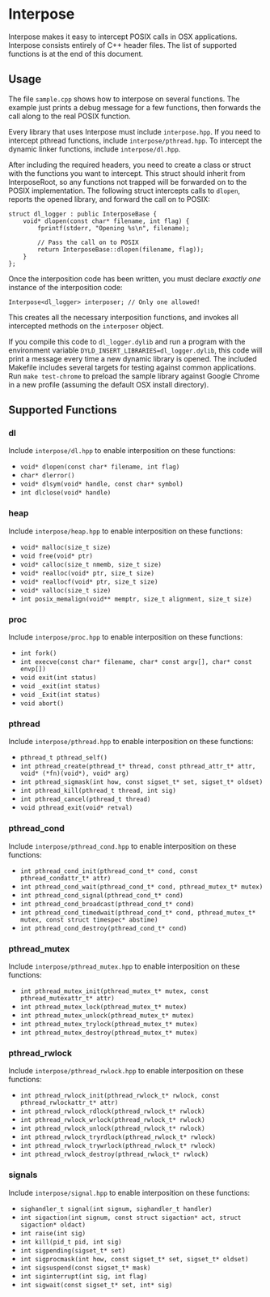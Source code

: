 # Interpose
Interpose makes it easy to intercept POSIX calls in OSX applications.  Interpose consists entirely of C++ header files.  The list of supported functions is at the end of this document.

## Usage
The file ```sample.cpp``` shows how to interpose on several functions.  The example just prints a debug message for a few functions, then forwards the call along to the real POSIX function.

Every library that uses Interpose must include ```interpose.hpp```.  If you need to intercept pthread functions, include ```interpose/pthread.hpp```.  To intercept the dynamic linker functions, include ```interpose/dl.hpp```.

After including the required headers, you need to create a class or struct with the functions you want to intercept.  This struct should inherit from InterposeRoot, so any functions not trapped will be forwarded on to the POSIX implementation.  The following struct intercepts calls to ```dlopen```, reports the opened library, and forward the call on to POSIX:

	struct dl_logger : public InterposeBase {
		void* dlopen(const char* filename, int flag) {
			fprintf(stderr, "Opening %s\n", filename);
			
			// Pass the call on to POSIX
			return InterposeBase::dlopen(filename, flag));
		}
	};

Once the interposition code has been written, you must declare *exactly one* instance of the interposition code:

	Interpose<dl_logger> interposer; // Only one allowed!

This creates all the necessary interposition functions, and invokes all intercepted methods on the ```interposer``` object.

If you compile this code to ```dl_logger.dylib``` and run a program with the environment variable ```DYLD_INSERT_LIBRARIES=dl_logger.dylib```, this code will print a message every time a new dynamic library is opened.  The included Makefile includes several targets for testing against common applications.  Run ```make test-chrome``` to preload the sample library against Google Chrome in a new profile (assuming the default OSX install directory).

## Supported Functions
### dl
Include ```interpose/dl.hpp``` to enable interposition on these functions:

 - ```void* dlopen(const char* filename, int flag)```
 - ```char* dlerror()```
 - ```void* dlsym(void* handle, const char* symbol)```
 - ```int dlclose(void* handle)```

### heap
Include ```interpose/heap.hpp``` to enable interposition on these functions:

 - ```void* malloc(size_t size)```
 - ```void free(void* ptr)```
 - ```void* calloc(size_t nmemb, size_t size)```
 - ```void* realloc(void* ptr, size_t size)```
 - ```void* reallocf(void* ptr, size_t size)```
 - ```void* valloc(size_t size)```
 - ```int posix_memalign(void** memptr, size_t alignment, size_t size)```

### proc
Include ```interpose/proc.hpp``` to enable interposition on these functions:

 - ```int fork()```
 - ```int execve(const char* filename, char* const argv[], char* const envp[])```
 - ```void exit(int status)```
 - ```void _exit(int status)```
 - ```void _Exit(int status)```
 - ```void abort()```

### pthread
Include ```interpose/pthread.hpp``` to enable interposition on these functions:

 - ```pthread_t pthread_self()```
 - ```int pthread_create(pthread_t* thread, const pthread_attr_t* attr, void* (*fn)(void*), void* arg)```
 - ```int pthread_sigmask(int how, const sigset_t* set, sigset_t* oldset)```
 - ```int pthread_kill(pthread_t thread, int sig)```
 - ```int pthread_cancel(pthread_t thread)```
 - ```void pthread_exit(void* retval)```

### pthread_cond
Include ```interpose/pthread_cond.hpp``` to enable interposition on these functions:

 - ```int pthread_cond_init(pthread_cond_t* cond, const pthread_condattr_t* attr)```
 - ```int pthread_cond_wait(pthread_cond_t* cond, pthread_mutex_t* mutex)```
 - ```int pthread_cond_signal(pthread_cond_t* cond)```
 - ```int pthread_cond_broadcast(pthread_cond_t* cond)```
 - ```int pthread_cond_timedwait(pthread_cond_t* cond, pthread_mutex_t* mutex, const struct timespec* abstime)```
 - ```int pthread_cond_destroy(pthread_cond_t* cond)```

### pthread_mutex
Include ```interpose/pthread_mutex.hpp``` to enable interposition on these functions:

 - ```int pthread_mutex_init(pthread_mutex_t* mutex, const pthread_mutexattr_t* attr)```
 - ```int pthread_mutex_lock(pthread_mutex_t* mutex)```
 - ```int pthread_mutex_unlock(pthread_mutex_t* mutex)```
 - ```int pthread_mutex_trylock(pthread_mutex_t* mutex)```
 - ```int pthread_mutex_destroy(pthread_mutex_t* mutex)```

### pthread_rwlock
Include ```interpose/pthread_rwlock.hpp``` to enable interposition on these functions:

 - ```int pthread_rwlock_init(pthread_rwlock_t* rwlock, const pthread_rwlockattr_t* attr)```
 - ```int pthread_rwlock_rdlock(pthread_rwlock_t* rwlock)```
 - ```int pthread_rwlock_wrlock(pthread_rwlock_t* rwlock)```
 - ```int pthread_rwlock_unlock(pthread_rwlock_t* rwlock)```
 - ```int pthread_rwlock_tryrdlock(pthread_rwlock_t* rwlock)```
 - ```int pthread_rwlock_trywrlock(pthread_rwlock_t* rwlock)```
 - ```int pthread_rwlock_destroy(pthread_rwlock_t* rwlock)```

### signals
Include ```interpose/signal.hpp``` to enable interposition on these functions:

 - ```sighandler_t signal(int signum, sighandler_t handler)```
 - ```int sigaction(int signum, const struct sigaction* act, struct sigaction* oldact)```
 - ```int raise(int sig)```
 - ```int kill(pid_t pid, int sig)```
 - ```int sigpending(sigset_t* set)```
 - ```int sigprocmask(int how, const sigset_t* set, sigset_t* oldset)```
 - ```int sigsuspend(const sigset_t* mask)```
 - ```int siginterrupt(int sig, int flag)```
 - ```int sigwait(const sigset_t* set, int* sig)```
